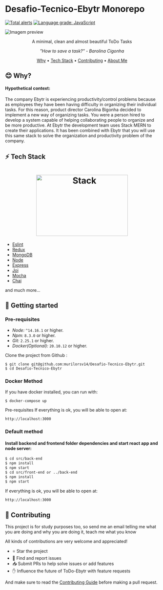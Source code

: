 # Desafio-Tecnico-Ebytr Monorepo
[![Total alerts](https://img.shields.io/lgtm/alerts/g/murilorsv14/Desafio-Tecnico-Ebytr.svg?logo=lgtm&logoWidth=18)](https://lgtm.com/projects/g/murilorsv14/Desafio-Tecnico-Ebytr/alerts/)
[![Language grade: JavaScript](https://img.shields.io/lgtm/grade/javascript/g/murilorsv14/Desafio-Tecnico-Ebytr.svg?logo=lgtm&logoWidth=18)](https://lgtm.com/projects/g/murilorsv14/Desafio-Tecnico-Ebytr/context:javascript)



![Imagem preview](https://github.com/murilorsv14/Desafio-Tecnico-Ebytr/blob/main/projectReact.svg?raw=true)

<p align="center">A minimal, clean and almost beautiful ToDo Tasks</p>

<p align="center"><i>"How to save a task?" - Barolina Cigonha</i> </p>

<p align="center">
  <a href="#blush-why">Why</a> •
  <a href="#zap-tech-stack">Tech Stack</a> •
  <a href="#handshake-contributing">Contributing</a> •
  <a href="https://github.com/murilorsv14">About Me</a>
</p>

## :blush: **Why?**

<h4>Hypothetical context:</h4>
The company Ebytr is experiencing productivity/control problems because as employees they have been having difficulty in organizing their individual tasks. For this reason, product director Carolina Bigonha decided to implement a new way of organizing tasks.
You were a person hired to develop a system capable of helping collaborating people to organize and be more productive.
At Ebytr the development team uses Stack MERN to create their applications. It has been combined with Ebytr that you will use this same stack to solve the organization and productivity problem of the company.

## :zap: **Tech Stack**

<h1 align="center">
  <img src="https://coinerblog.com/wp-content/uploads/2019/10/How-to-Build-A-Well-Structured-3-tier-Architecture-MERN-Stack%E2%80%8A-ES6-Step-by-Step-Guide.png" alt="Stack" height="200" width="300">
  <br>
</h1>

- [Eslint](https://eslint.org/)
- [Redux](https://github.com/reduxjs/react-redux)
- [MongoDB](https://www.mongodb.com/)
- [Node](https://nodejs.org/en/)
- [Express](https://expressjs.com/)
- [Joi](https://joi.dev/)
- [Mocha](https://mochajs.org/)
- [Chai](https://www.chaijs.com/)

and much more...

## 🏃 Getting started

### Pre-requisites

- _Node:_ `^14.16.1` or higher.
- _Npm:_ `8.3.0` or higher.
- _Git:_ `2.25.1` or higher.
- _Docker(Optional):_ `20.10.12` or higher.

Clone the project from Github :

```sh
$ git clone git@github.com:murilorsv14/Desafio-Tecnico-Ebytr.git
$ cd Desafio-Tecnico-Ebytr
```

### Docker Method

If you have docker installed, you can run with:

```sh
$ docker-compose up
```

Pre-requisites
If everything is ok, you will be able to open at:

```bash
http://localhost:3000
```

### Default method

#### Install backend and frontend folder dependencies and start react app and node server:

```sh
$ cd src/back-end
$ npm install
$ npm start
$ cd src/front-end or ../back-end
$ npm install
$ npm start
```

If everything is ok, you will be able to open at:

```bash
http://localhost:3000
```

## :handshake: **Contributing**

This project is for study purposes too, so send me an email telling me what you are doing and why you are doing it, teach me what you know

All kinds of contributions are very welcome and appreciated!

- ⭐️ Star the project
- 🐛 Find and report issues
- 📥 Submit PRs to help solve issues or add features
- ✋ Influence the future of ToDo-Ebytr with feature requests

And make sure to read the [Contributing Guide](/CONTRIBUTION.md) before making a pull request.
